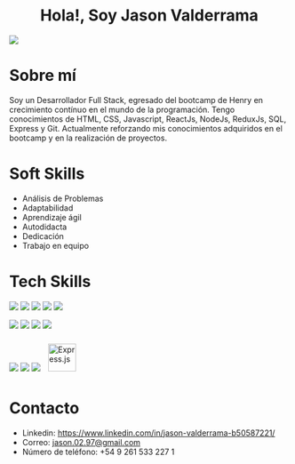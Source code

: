 # <h1 align="center"><b>Hola!, Soy Jason Valderrama </b></h1>

<img src= "https://i.pinimg.com/originals/6f/6a/99/6f6a992bcd67d36f6c8fc91acbd2b7ed.jpg">

# Sobre mí
Soy un Desarrollador Full Stack, egresado del bootcamp de Henry en crecimiento contínuo en el mundo de la programación. Tengo conocimientos de HTML, CSS, Javascript, ReactJs, NodeJs, ReduxJs, SQL, Express y Git. Actualmente reforzando mis conocimientos adquiridos en el bootcamp y en la realización de proyectos.

# Soft Skills

- Análisis de Problemas
- Adaptabilidad
- Aprendizaje ágil
- Autodidacta
- Dedicación
- Trabajo en equipo

# Tech Skills

<img src="https://img.icons8.com/color/48/000000/html-5--v1.png"/> <img src="https://img.icons8.com/color/48/000000/css3.png"/> <img src="https://img.icons8.com/color/48/000000/redux.png"/> <img src="https://img.icons8.com/color/48/000000/javascript--v1.png"/> <img src="https://img.icons8.com/color/48/null/react-native.png"/>

<img src="https://img.icons8.com/color/48/null/bootstrap.png"/> <img src="https://img.icons8.com/color/48/000000/nodejs.png"/> <img src="https://img.icons8.com/external-tal-revivo-color-tal-revivo/48/null/external-postgre-sql-a-free-and-open-source-relational-database-management-system-logo-color-tal-revivo.png"/> <img src="https://img.icons8.com/color/48/000000/npm.png"/> 

<img src="https://img.icons8.com/color/48/null/visual-studio-code-2019.png"/> <img src="https://img.icons8.com/external-tal-revivo-color-tal-revivo/48/null/external-postman-is-the-only-complete-api-development-environment-logo-color-tal-revivo.png"/> <img src="https://img.icons8.com/color/48/null/git.png"/>
<a href="https://expressjs.com/" target="_blank"><img style="margin: 10px" src="https://profilinator.rishav.dev/skills-assets/express-original-wordmark.svg" alt="Express.js" height="50" /></a> 

# Contacto

- Linkedin: https://www.linkedin.com/in/jason-valderrama-b50587221/
- Correo: jason.02.97@gmail.com
- Número de teléfono: +54 9 261 533 227 1
